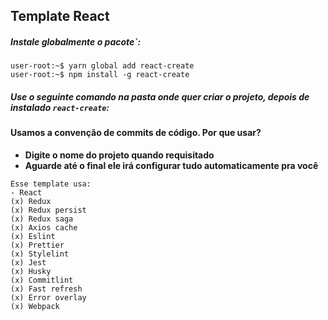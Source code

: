 ## Template React



##### Instale globalmente o pacote`:

```console
user-root:~$ yarn global add react-create
user-root:~$ npm install -g react-create
```

##### Use o seguinte comando na pasta onde quer criar o projeto, depois de instalado `react-create`:
#### Usamos a convenção de commits de código. Por que usar?
- **Digite o nome do projeto quando requisitado**
- **Aguarde até o final ele irá configurar tudo automaticamente pra você**

```console
Esse template usa:
- React
(x) Redux
(x) Redux persist
(x) Redux saga
(x) Axios cache
(x) Eslint
(x) Prettier
(x) Stylelint
(x) Jest
(x) Husky
(x) Commitlint
(x) Fast refresh
(x) Error overlay
(x) Webpack
```
 